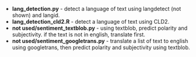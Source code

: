* **lang_detection.py** - detect a language of text using langdetect (not shown) and langid.
* **lang_detection_cld2.R** - detect a language of text using CLD2.
* **not used/sentiment_textblob.py** - using textblob, predict polarity and subjectivity. if the text is not in english, translate first.
* **not used/sentiment_googletrans.py** - translate a list of text to english using googletrans, then predict polarity and subjectivity using textblob.
